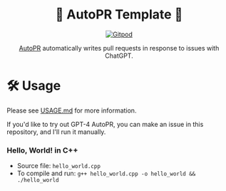 <div align="center">

# 🚀 AutoPR Template 🚀

[![Gitpod](https://img.shields.io/badge/Gitpod-ready--to--code-blue?logo=gitpod)](https://gitpod.io/#https://github.com/Konard/AutoPR-tests)

[AutoPR](https://github.com/irgolic/AutoPR) automatically writes pull requests in response to issues with ChatGPT.  

</div>

# 🛠 Usage

Please see [USAGE.md](https://github.com/irgolic/AutoPR/blob/main/USAGE.md) for more information.

If you'd like to try out GPT-4 AutoPR, you can make an issue in this repository, and I'll run it manually.

### Hello, World! in C++
- Source file: `hello_world.cpp`
- To compile and run: `g++ hello_world.cpp -o hello_world && ./hello_world`
